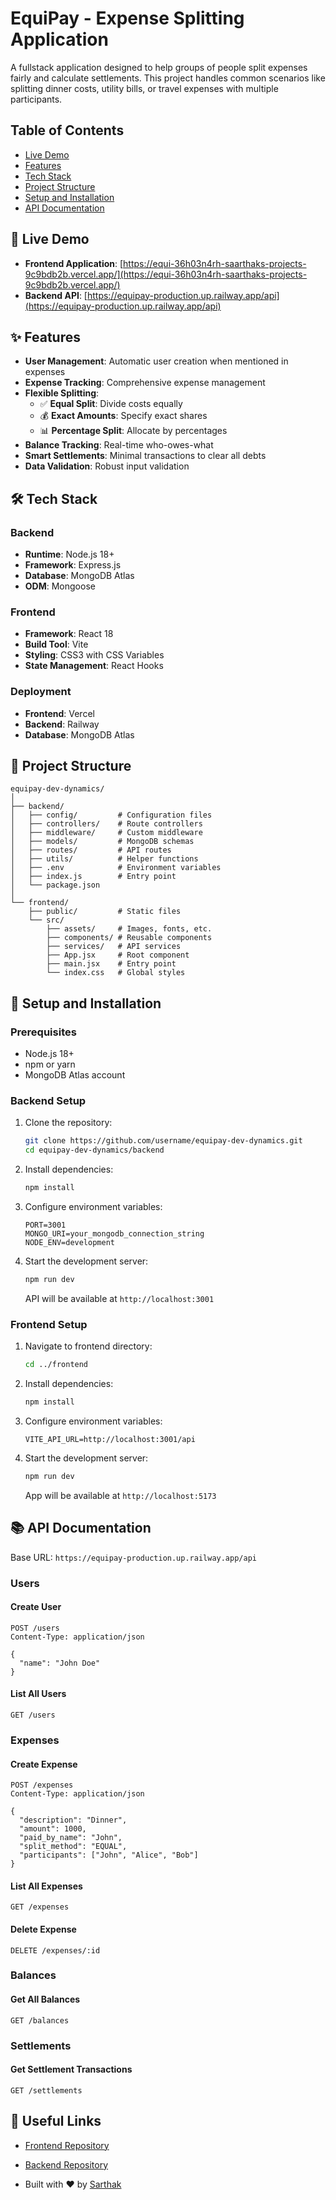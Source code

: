 # EquiPay - Expense Splitting Application

A fullstack application designed to help groups of people split expenses fairly and calculate settlements. This project handles common scenarios like splitting dinner costs, utility bills, or travel expenses with multiple participants.

## Table of Contents
- [Live Demo](#live-demo)
- [Features](#features)
- [Tech Stack](#tech-stack)
- [Project Structure](#project-structure)
- [Setup and Installation](#setup-and-installation)
- [API Documentation](#api-documentation)

## 🌟 Live Demo

- **Frontend Application**: [https://equi-36h03n4rh-saarthaks-projects-9c9bdb2b.vercel.app/](https://equi-36h03n4rh-saarthaks-projects-9c9bdb2b.vercel.app/)
- **Backend API**: [https://equipay-production.up.railway.app/api](https://equipay-production.up.railway.app/api)

## ✨ Features

- **User Management**: Automatic user creation when mentioned in expenses
- **Expense Tracking**: Comprehensive expense management
- **Flexible Splitting**:
  - ✅ **Equal Split**: Divide costs equally
  - 💰 **Exact Amounts**: Specify exact shares
  - 📊 **Percentage Split**: Allocate by percentages
- **Balance Tracking**: Real-time who-owes-what
- **Smart Settlements**: Minimal transactions to clear all debts
- **Data Validation**: Robust input validation

## 🛠 Tech Stack

### Backend
- **Runtime**: Node.js 18+
- **Framework**: Express.js
- **Database**: MongoDB Atlas
- **ODM**: Mongoose

### Frontend
- **Framework**: React 18
- **Build Tool**: Vite
- **Styling**: CSS3 with CSS Variables
- **State Management**: React Hooks

### Deployment
- **Frontend**: Vercel
- **Backend**: Railway
- **Database**: MongoDB Atlas

## 📁 Project Structure

```
equipay-dev-dynamics/
│
├── backend/
│   ├── config/         # Configuration files
│   ├── controllers/    # Route controllers
│   ├── middleware/     # Custom middleware
│   ├── models/         # MongoDB schemas
│   ├── routes/         # API routes
│   ├── utils/          # Helper functions
│   ├── .env            # Environment variables
│   ├── index.js        # Entry point
│   └── package.json
│
└── frontend/
    ├── public/         # Static files
    └── src/
        ├── assets/     # Images, fonts, etc.
        ├── components/ # Reusable components
        ├── services/   # API services
        ├── App.jsx     # Root component
        ├── main.jsx    # Entry point
        └── index.css   # Global styles
```

## 🚀 Setup and Installation

### Prerequisites
- Node.js 18+
- npm or yarn
- MongoDB Atlas account

### Backend Setup

1. Clone the repository:
   ```bash
   git clone https://github.com/username/equipay-dev-dynamics.git
   cd equipay-dev-dynamics/backend
   ```

2. Install dependencies:
   ```bash
   npm install
   ```

3. Configure environment variables:
   ```env
   PORT=3001
   MONGO_URI=your_mongodb_connection_string
   NODE_ENV=development
   ```

4. Start the development server:
   ```bash
   npm run dev
   ```
   API will be available at `http://localhost:3001`

### Frontend Setup

1. Navigate to frontend directory:
   ```bash
   cd ../frontend
   ```

2. Install dependencies:
   ```bash
   npm install
   ```

3. Configure environment variables:
   ```env
   VITE_API_URL=http://localhost:3001/api
   ```

4. Start the development server:
   ```bash
   npm run dev
   ```
   App will be available at `http://localhost:5173`

## 📚 API Documentation

Base URL: `https://equipay-production.up.railway.app/api`

### Users

#### Create User
```http
POST /users
Content-Type: application/json

{
  "name": "John Doe"
}
```

#### List All Users
```http
GET /users
```

### Expenses

#### Create Expense
```http
POST /expenses
Content-Type: application/json

{
  "description": "Dinner",
  "amount": 1000,
  "paid_by_name": "John",
  "split_method": "EQUAL",
  "participants": ["John", "Alice", "Bob"]
}
```

#### List All Expenses
```http
GET /expenses
```

#### Delete Expense
```http
DELETE /expenses/:id
```

### Balances

#### Get All Balances
```http
GET /balances
```

### Settlements

#### Get Settlement Transactions
```http
GET /settlements
```



## 🔗 Useful Links

- [Frontend Repository](https://github.com/username/equipay-frontend)
- [Backend Repository](https://github.com/username/equipay-backend)


- Built with ❤️ by [Sarthak](https://github.com/codedthoughts)
